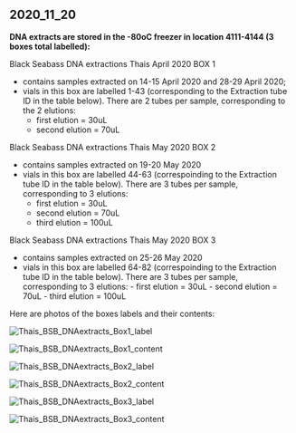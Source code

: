 ## 2020_11_20

**DNA extracts are stored in the -80oC freezer in location 4111-4144 (3 boxes total labelled):**

Black Seabass DNA extractions Thais April 2020 BOX 1
  - contains samples extracted on 14-15 April 2020 and 28-29 April 2020;
  - vials in this box are labelled 1-43 (corresponding to the Extraction tube ID in the table below). There are 2 tubes per sample, corresponding to the 2 elutions:
    - first elution = 30uL
    - second elution = 70uL

Black Seabass DNA extractions Thais May 2020 BOX 2
  - contains samples extracted on 19-20 May 2020
  - vials in this box are labelled 44-63 (correspoinding to the Extraction tube ID in the table below). There are 3 tubes per sample, corresponding to 3 elutions:
    - first elution = 30uL
    - second elution = 70uL
    - third elution = 100uL
    
      
Black Seabass DNA extractions Thais May 2020 BOX 3
  - contains samples extracted on 25-26 May 2020
   - vials in this box are labelled 64-82 (correspoinding to the Extraction tube ID in the table below). There are 3 tubes per sample, corresponding to 3 elutions:
    - first elution = 30uL
    - second elution = 70uL
    - third elution = 100uL

Here are photos of the boxes labels and their contents:

![Thais_BSB_DNAextracts_Box1_label](../img/Box1_label_April_2020.jpg)

![Thais_BSB_DNAextracts_Box1_content](../img/Box1_vials_April2020.jpg)

![Thais_BSB_DNAextracts_Box2_label](../img/Box2_label_May2020.jpg)

![Thais_BSB_DNAextracts_Box2_content](../img/Box2_vials_May2020.jpg)

![Thais_BSB_DNAextracts_Box3_label](../img/Box3_label_May2020.jpg)

![Thais_BSB_DNAextracts_Box3_content](../img/Box3_vials_May2020.jpg)
